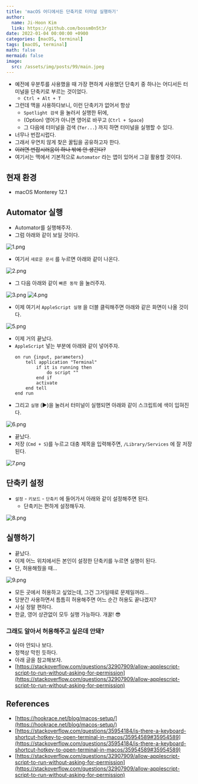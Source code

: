 ```yaml
---
title: 'macOS 어디에서든 단축키로 터미널 실행하기'
author:
  name: Ji-Hoon Kim
  link: https://github.com/bossm0n5t3r
date: 2022-01-04 00:00:00 +0900
categories: [macOS, terminal]
tags: [macOS, terminal]
math: false
mermaid: false
image:
  src: /assets/img/posts/99/main.jpeg
---
```


- 예전에 우분투를 사용했을 때 가장 편하게 사용했던 단축키 중 하나는 어디서든 터미널을 단축키로 부르는 것이었다.
  - `Ctrl + Alt + T`
- 그런데 맥을 사용하다보니, 이런 단축키가 없어서 항상
  - `Spotlight 검색` 을 눌러서 실행한 뒤에,
  - (Option) 영어가 아니면 영어로 바꾸고 (`Ctrl + Space`)
  - 그 다음에 터미널을 검색 (`Ter...`) 까지 하면 터미널을 실행할 수 있다.
- 너무나 번잡시럽다.
- 그래서 우연치 않게 찾은 꿀팁을 공유하고자 한다.
- ~~이러면 번잡시러움이 하나 밖에 안 생긴다?~~
- 여기서는 맥에서 기본적으로 `Automator` 라는 앱이 있어서 그걸 활용할 것이다.

## 현재 환경

- macOS Monterey 12.1

## Automator 실행

- Automator를 실행해주자.
- 그럼 아래와 같이 보일 것이다.

![1.png](/assets/img/posts/99/1.png)

- 여기서 `새로운 문서` 를 누르면 아래와 같이 나온다.

![2.png](/assets/img/posts/99/2.png)

- 그 다음 아래와 같이 `빠른 동작` 을 눌러주자.

![3.png](/assets/img/posts/99/3.png)
![4.png](/assets/img/posts/99/4.png)

- 이제 여기서 `AppleScript 실행` 을 더블 클릭해주면 아래와 같은 화면이 나올 것이다.

![5.png](/assets/img/posts/99/5.png)

- 이제 거의 끝났다.
- `AppleScript` 넣는 부분에 아래와 같이 넣어주자.
  ```
  on run {input, parameters}
      tell application "Terminal"
          if it is running then
              do script ""
          end if
          activate
      end tell
  end run
  ```
- 그리고 `실행` (▶️)을 눌러서 터미널이 실행되면 아래와 같이 스크립트에 색이 입혀진다.

![6.png](/assets/img/posts/99/6.png)

- 끝났다.
- 저장 (`Cmd + S`)를 누르고 대충 제목을 입력해주면, `/Library/Services` 에 잘 저장된다.

![7.png](/assets/img/posts/99/7.png)

## 단축키 설정

- `설정` - `키보드` - `단축키` 에 들어가서 아래와 같이 설정해주면 된다.
  - 단축키는 편하게 설정해두자.

![8.png](/assets/img/posts/99/8.png)

## 실행하기

- 끝났다.
- 이제 어느 위치에서든 본인이 설정한 단축키를 누르면 실행이 된다.
- 단, 허용해줬을 때...

![9.png](/assets/img/posts/99/9.png)

- 모든 곳에서 허용하고 싶었는데, 그건 그거일때로 문제일꺼라...
- 당분간 사용하면서 틈틈히 허용해주면 어느 순간 허용도 끝나겠지?
- 사실 정말 편하다.
- 한글, 영어 상관없이 모두 실행 가능하다. 개꿀! 😎

### 그래도 알아서 허용해주고 싶은데 안돼?

- 아마 안되나 보다.
- 정책상 막힌 듯하다.
- 아래 글을 참고해보자.
- [https://stackoverflow.com/questions/32907909/allow-applescript-script-to-run-without-asking-for-permission](https://stackoverflow.com/questions/32907909/allow-applescript-script-to-run-without-asking-for-permission)

## References

- [https://hookrace.net/blog/macos-setup/](https://hookrace.net/blog/macos-setup/)
- [https://stackoverflow.com/questions/35954184/is-there-a-keyboard-shortcut-hotkey-to-open-terminal-in-macos/35954589#35954589](https://stackoverflow.com/questions/35954184/is-there-a-keyboard-shortcut-hotkey-to-open-terminal-in-macos/35954589#35954589)
- [https://stackoverflow.com/questions/32907909/allow-applescript-script-to-run-without-asking-for-permission](https://stackoverflow.com/questions/32907909/allow-applescript-script-to-run-without-asking-for-permission)
